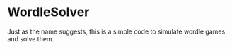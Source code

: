 # WordleSolver
Just as the name suggests, this is a simple code to simulate wordle games and solve them.
